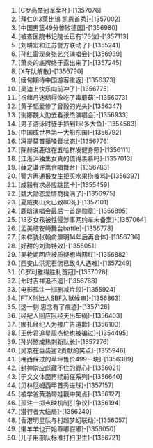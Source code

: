 
1. [C罗高举冠军奖杯]-[1357076]
1. [拜仁0:3莱比锡 凯恩首秀]-[1357002]
1. [中国男篮49分惨败德国]-[1356980]
1. [被查医院书记院长已有176位]-[1357113]
1. [刘畊宏和江苏警方联动了]-[1355241]
1. [孙红雷现身张艺兴演唱会]-[1356939]
1. [萧炎的底牌终于露出来了]-[1357245]
1. [X车队解散]-[1356790]
1. [缅甸期待中国游客重返]-[1356373]
1. [吴迪上快乐向前冲了]-[1356775]
1. [祝绪丹迷糊得像吃了毒蘑菇]-[1356073]
1. [黄子韬爱惨了曾毅的光头]-[1356347]
1. [谢娜魏大勋去看张杰演唱会]-[1356933]
1. [男子游泳时徒手抓到1米多大鱼]-[1354583]
1. [中国成世界第一大船东国]-[1356792]
1. [冯提莫首播嗓音状态]-[1356776]
1. [陈赫说鹿晗在五哈群发健身照]-[1356111]
1. [江浙沪独生女真的值得羡慕吗]-[1357013]
1. [薛之谦许嵩合唱舞台]-[1356783]
1. [警方再通报女生拒买水果捞被骂]-[1356397]
1. [成毅有求必应跳昆卡]-[1355459]
1. [魏大勋恋爱情商拉满了]-[1356975]
1. [夏威夷山火已致80死]-[1357101]
1. [鹿晗演唱会最后一首是勋章]-[1356895]
1. [18岁女孩被性侵涉事网约车未备案]-[1357064]
1. [孟美岐安崎舞台battle]-[1356778]
1. [朱梓骁张翰俞灏明14年后再合体]-[1356736]
1. [好甜的刘海特效]-[1356051]
1. [吴艳妮回应被质疑想当网红]-[1356882]
1. [西安山洪泥石流已致4人遇难]-[1357249]
1. [C罗利雅得胜利首冠]-[1357028]
1. [七时吉祥追不追]-[1356788]
1. [电影孤注一掷删减片段]-[1355924]
1. [FTX创始人SBF入狱候审]-[1356863]
1. [这一刻 思念有了痕迹]-[1357126]
1. [经纪人回应阮经天出车祸]-[1356403]
1. [娜扎经纪人为接广告道歉]-[1356103]
1. [王传君追星周杰伦也被骗过]-[1354495]
1. [孙兴慜成热刺新队长]-[1357276]
1. [吴京在巨齿鲨2贡献的笑点]-[1355946]
1. [梅西踩过的草坪售价499一块]-[1356389]
1. [封神崇应彪藏不住的野心]-[1356021]
1. [于文文体面再续前任系列]-[1356640]
1. [贝林厄姆西甲首秀进球]-[1357157]
1. [被学爸黄渤带娃戳中笑点]-[1356127]
1. [孤注一掷点映机制引争议]-[1356194]
1. [潜行者大结局]-[1356240]
1. [香港明星队与村超梦幻联动]-[1356057]
1. [懒羊羊也开始尊嘟假嘟]-[1356050]
1. [儿子用部队标准打扫卫生]-[1356721]